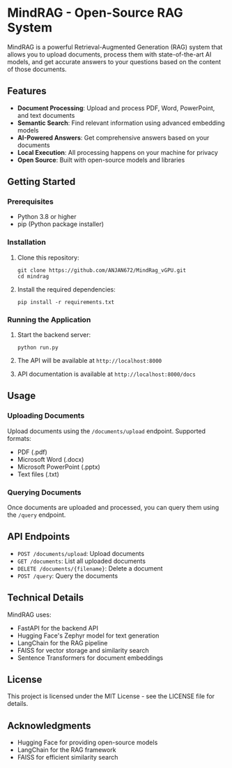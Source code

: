 # MindRAG - Open-Source RAG System

MindRAG is a powerful Retrieval-Augmented Generation (RAG) system that allows you to upload documents, process them with state-of-the-art AI models, and get accurate answers to your questions based on the content of those documents.

## Features

- **Document Processing**: Upload and process PDF, Word, PowerPoint, and text documents
- **Semantic Search**: Find relevant information using advanced embedding models
- **AI-Powered Answers**: Get comprehensive answers based on your documents
- **Local Execution**: All processing happens on your machine for privacy
- **Open Source**: Built with open-source models and libraries

## Getting Started

### Prerequisites

- Python 3.8 or higher
- pip (Python package installer)

### Installation

1. Clone this repository:
   ```
   git clone https://github.com/ANJAN672/MindRag_vGPU.git
   cd mindrag
   ```

2. Install the required dependencies:
   ```
   pip install -r requirements.txt
   ```

### Running the Application

1. Start the backend server:
   ```
   python run.py
   ```

2. The API will be available at `http://localhost:8000`
3. API documentation is available at `http://localhost:8000/docs`

## Usage

### Uploading Documents

Upload documents using the `/documents/upload` endpoint. Supported formats:
- PDF (.pdf)
- Microsoft Word (.docx)
- Microsoft PowerPoint (.pptx)
- Text files (.txt)

### Querying Documents

Once documents are uploaded and processed, you can query them using the `/query` endpoint.

## API Endpoints

- `POST /documents/upload`: Upload documents
- `GET /documents`: List all uploaded documents
- `DELETE /documents/{filename}`: Delete a document
- `POST /query`: Query the documents

## Technical Details

MindRAG uses:
- FastAPI for the backend API
- Hugging Face's Zephyr model for text generation
- LangChain for the RAG pipeline
- FAISS for vector storage and similarity search
- Sentence Transformers for document embeddings

## License

This project is licensed under the MIT License - see the LICENSE file for details.

## Acknowledgments

- Hugging Face for providing open-source models
- LangChain for the RAG framework
- FAISS for efficient similarity search

